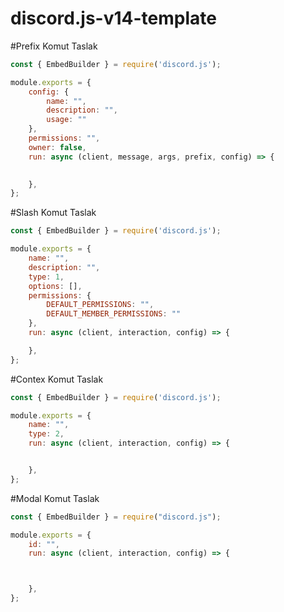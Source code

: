 # discord.js-v14-template

#Prefix Komut Taslak
```javascript
const { EmbedBuilder } = require('discord.js');

module.exports = {
    config: {
        name: "", 
        description: "", 
        usage: "" 
    },
    permissions: "", 
    owner: false, 
    run: async (client, message, args, prefix, config) => {

        
    },
};
```

#Slash Komut Taslak
```javascript
const { EmbedBuilder } = require('discord.js');

module.exports = {
    name: "", 
    description: "", 
    type: 1, 
    options: [], 
    permissions: {
        DEFAULT_PERMISSIONS: "", 
        DEFAULT_MEMBER_PERMISSIONS: "" 
    },
    run: async (client, interaction, config) => {

    },
};
```
#Contex Komut Taslak
```javascript
const { EmbedBuilder } = require('discord.js');

module.exports = {
    name: "",
    type: 2, 
    run: async (client, interaction, config) => {


    },
};
```
#Modal Komut Taslak
```javascript
const { EmbedBuilder } = require("discord.js");

module.exports = {
    id: "", 
    run: async (client, interaction, config) => {



    },
};
```




